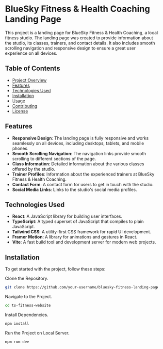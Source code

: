 # BlueSky Fitness & Health Coaching Landing Page

This project is a landing page for BlueSky Fitness & Health Coaching, a local fitness studio. The landing page was created to provide information about the studio, its classes, trainers, and contact details. It also includes smooth scrolling navigation and responsive design to ensure a great user experience on all devices.

## Table of Contents

- [Project Overview](#project-overview)
- [Features](#features)
- [Technologies Used](#technologies-used)
- [Installation](#installation)
- [Usage](#usage)
- [Contributing](#contributing)
- [License](#license)

## Features

- **Responsive Design**: The landing page is fully responsive and works seamlessly on all devices, including desktops, tablets, and mobile phones.
- **Smooth Scrolling Navigation**: The navigation links provide smooth scrolling to different sections of the page.
- **Class Information**: Detailed information about the various classes offered by the studio.
- **Trainer Profiles**: Information about the experienced trainers at BlueSky Fitness & Health Coaching.
- **Contact Form**: A contact form for users to get in touch with the studio.
- **Social Media Links**: Links to the studio's social media profiles.

## Technologies Used

- **React**: A JavaScript library for building user interfaces.
- **TypeScript**: A typed superset of JavaScript that compiles to plain JavaScript.
- **Tailwind CSS**: A utility-first CSS framework for rapid UI development.
- **Framer Motion**: A library for animations and gestures in React.
- **Vite**: A fast build tool and development server for modern web projects.

## Installation

To get started with the project, follow these steps:

Clone the Repository.

```sh
git clone https://github.com/your-username/bluesky-fitness-landing-page.git
```

Navigate to the Project.

```sh
cd ts-fitness-website
```

Install Dependencies.

```sh
npm install
```

Run the Project on Local Server.

```sh
npm run dev
```

